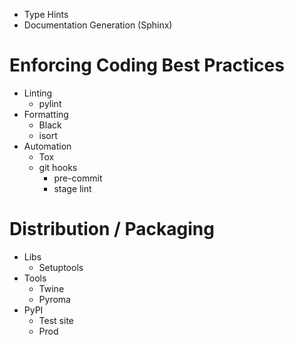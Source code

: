 * Type Hints
* Documentation Generation (Sphinx)
# Enforcing Coding Best Practices
* Linting
	* pylint
* Formatting
	* Black
	* isort
* Automation
	* Tox
	* git hooks
		* pre-commit
		* stage lint

# Distribution / Packaging
* Libs
	* Setuptools
* Tools
	* Twine
	* Pyroma
* PyPI
	* Test site
	* Prod
<!--stackedit_data:
eyJoaXN0b3J5IjpbLTE1NzYwNzcwNTYsLTE4MjM2MDgwOTVdfQ
==
-->